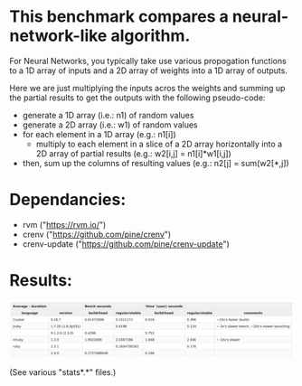 # This benchmark compares a neural-network-like algorithm. 

For Neural Networks, you typically take use various propogation functions to a 1D array of inputs and a 2D array of weights into a 1D array of outputs.

Here we are just multiplying the inputs acros the weights and summing up the partial results to get the outputs with the following pseudo-code:
   
   * generate a 1D array (i.e.: n1) of random values
   * generate a 2D array (i.e.: w1) of random values
   * for each element in a 1D array (e.g.: n1[i])
     - multiply to each element in a slice of a 2D array horizontally into a 2D array of partial results (e.g.: w2[i,j] = n1[i]*w1[i,j])
   * then, sum up the columns of resulting values (e.g.: n2[j] = sum(w2[*,j]) 

# Dependancies:
 * rvm ("https://rvm.io/")
 * crenv ("https://github.com/pine/crenv")
 * crenv-update ("https://github.com/pine/crenv-update")

# Results:

![Results](./comparison.png)

(See various "stats*.*" files.)
